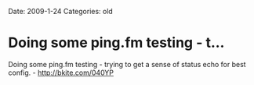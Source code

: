 Date: 2009-1-24
Categories: old

# Doing some ping.fm testing - t...

Doing some ping.fm testing - trying to get a sense of status echo for best config. - <a href="http://bkite.com/040YP" rel="nofollow">http://bkite.com/040YP</a>
